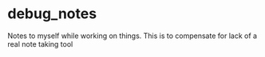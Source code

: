 # debug_notes
Notes to myself while working on things. This is to compensate for lack of a real note taking tool
